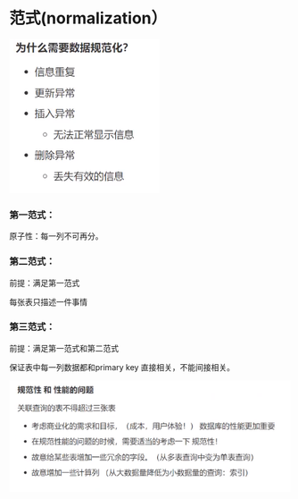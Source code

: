 # 范式\(normalization）

![](.gitbook/assets/image%20%2830%29.png)

### 第一范式：

原子性：每一列不可再分。

### 第二范式：

前提：满足第一范式

每张表只描述一件事情

### 第三范式：

前提：满足第一范式和第二范式

保证表中每一列数据都和primary key 直接相关，不能间接相关。



![](.gitbook/assets/image%20%2832%29.png)

